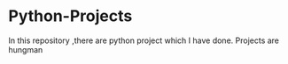 # Python-Projects
In this repository ,there are python project which I have done. 
Projects are 
hungman
